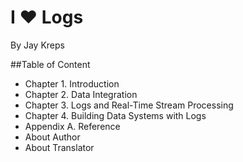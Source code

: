 # I ♥ Logs
By Jay Kreps

##Table of Content
- Chapter 1. Introduction
- Chapter 2. Data Integration
- Chapter 3. Logs and Real-Time Stream Processing
- Chapter 4. Building Data Systems with Logs
- Appendix A. Reference
- About Author
- About Translator
